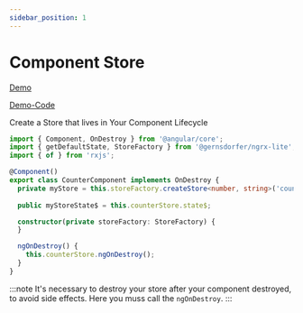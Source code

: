 ```yaml
---
sidebar_position: 1
---
```


# Component Store

[Demo](https://gernsdorfer.github.io/ngrx-lite/sample-app)

[Demo-Code](https://github.com/gernsdorfer/ngrx-lite/tree/master/apps/sample-app/src/app/basic)

Create a Store that lives in Your Component Lifecycle

```ts title="app.component.ts"
import { Component, OnDestroy } from '@angular/core';
import { getDefaultState, StoreFactory } from '@gernsdorfer/ngrx-lite';
import { of } from 'rxjs';

@Component()
export class CounterComponent implements OnDestroy {
  private myStore = this.storeFactory.createStore<number, string>('counter');
  
  public myStoreState$ = this.counterStore.state$;

  constructor(private storeFactory: StoreFactory) {
  }

  ngOnDestroy() {
    this.counterStore.ngOnDestroy();
  }
}
```

:::note
It's necessary to destroy your store after your component destroyed, to avoid side effects.
Here you muss call the `ngOnDestroy`. 
:::

 
